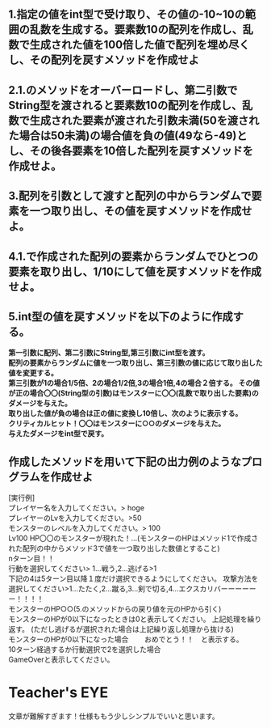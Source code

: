 ## 1.指定の値をint型で受け取り、その値の-10~10の範囲の乱数を生成する。要素数10の配列を作成し、乱数で生成された値を100倍した値で配列を埋め尽くし、その配列を戻すメソッドを作成せよ  

## 2.1.のメソッドをオーバーロードし、第二引数でString型を渡されると要素数10の配列を作成し、乱数で生成された要素が渡された引数未満(50を渡された場合は50未満)の場合値を負の値(49なら-49)とし、その後各要素を10倍した配列を戻すメソッドを作成せよ。  

## 3.配列を引数として渡すと配列の中からランダムで要素を一つ取り出し、その値を戻すメソッドを作成せよ。  

## 4.1.で作成された配列の要素からランダムでひとつの要素を取り出し、1/10にして値を戻すメソッドを作成せよ。  

## 5.int型の値を戻すメソッドを以下のように作成する。
**第一引数に配列、第二引数にString型,第三引数にint型を渡す。  
配列の要素からランダムに値を一つ取り出し、第三引数の値に応じて取り出した値を変更する。  
第三引数が1の場合1/5倍、2の場合1/2倍,3の場合1倍,4の場合２倍する。 
その値が正の場合〇〇(String型の引数)はモンスターに〇〇(乱数で取り出した要素)のダメージを与えた。  
取り出した値が負の場合は正の値に変換し10倍し、次のように表示する。  
クリティカルヒット！〇〇はモンスターに○○のダメージを与えた。  
与えたダメージをint型で戻す。**  

## 作成したメソッドを用いて下記の出力例のようなプログラムを作成せよ

[実行例]  
プレイヤー名を入力してください。> hoge  
プレイヤーのLvを入力してください。>50  
モンスターのレベルを入力してください。> 100  
Lv100 HP〇〇のモンスターが現れた！...(モンスターのHPはメソッド1で作成された配列の中からメソッド3で値を一つ取り出した数値とすること)  
nターン目！！  
行動を選択してください> 1...戦う,2...逃げる>1  
下記の4は5ターン目以降１度だけ選択できるようにしてください。
攻撃方法を選択してください>1...たたく,2...蹴る,3...剣で切る,4...エクスカリバーーーーーー！！！！  
モンスターのHP○○(5.のメソッドからの戻り値を元のHPから引く)  
モンスターのHPが0以下になったときは0と表示してください。
上記処理を繰り返す。  (ただし逃げるが選択された場合は上記繰り返し処理から抜ける)  
モンスターのHPが0以下になった場合　　
おめでとう！！　と表示する。  
10ターン経過するか行動選択で2を選択した場合  
GameOverと表示してください。

# Teacher's EYE

文章が難解すぎます！仕様ももう少しシンプルでいいと思います。


